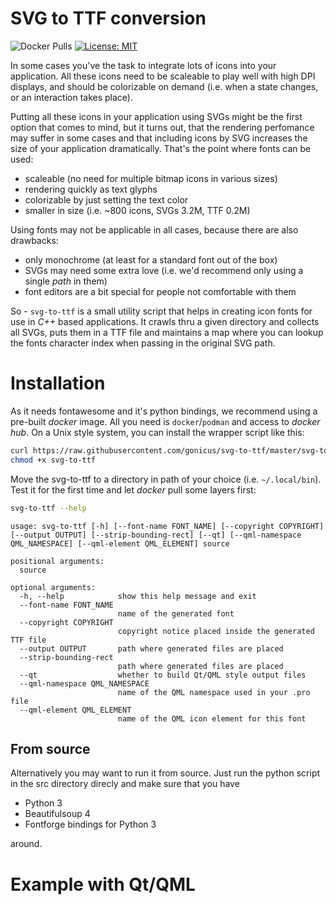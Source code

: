 SVG to TTF conversion
=====================
![Docker Pulls](https://img.shields.io/docker/pulls/gonicus/svg-to-ttf) [![License: MIT](https://img.shields.io/badge/License-MIT-yellow.svg)](https://opensource.org/licenses/MIT)

In some cases you've the task to integrate lots of icons into your application. All
these icons need to be scaleable to play well with high DPI displays, and should be
colorizable on demand (i.e. when a state changes, or an interaction takes place).

Putting all these icons in your application using SVGs might be the first option that
comes to mind, but it turns out, that the rendering perfomance may suffer in some cases
and that including icons by SVG increases the size of your application dramatically. That's
the point where fonts can be used:

 * scaleable (no need for multiple bitmap icons in various sizes)
 * rendering quickly as text glyphs
 * colorizable by just setting the text color
 * smaller in size (i.e. ~800 icons, SVGs 3.2M, TTF 0.2M)

Using fonts may not be applicable in all cases, because there are also drawbacks:

 * only monochrome (at least for a standard font out of the box)
 * SVGs may need some extra love (i.e. we'd recommend only using a single *path* in them)
 * font editors are a bit special for people not comfortable with them

So - `svg-to-ttf` is a small utility script that helps in creating icon fonts for use
in *C++* based applications. It crawls thru a given directory and collects all SVGs, puts
them in a TTF file and maintains a map where you can lookup the fonts character index when
passing in the original SVG path.


Installation
============

As it needs fontawesome and it's python bindings, we recommend using a pre-built *docker*
image. All you need is `docker`/`podman` and access to *docker hub*. On a Unix style system,
you can install the wrapper script like this:

```sh
curl https://raw.githubusercontent.com/gonicus/svg-to-ttf/master/svg-to-ttf --output svg-to-ttf
chmod +x svg-to-ttf
```

Move the svg-to-ttf to a directory in path of your choice (i.e. `~/.local/bin`). Test it for
the first time and let *docker* pull some layers first:

```sh
svg-to-ttf --help
```

```
usage: svg-to-ttf [-h] [--font-name FONT_NAME] [--copyright COPYRIGHT] [--output OUTPUT] [--strip-bounding-rect] [--qt] [--qml-namespace QML_NAMESPACE] [--qml-element QML_ELEMENT] source

positional arguments:
  source

optional arguments:
  -h, --help            show this help message and exit
  --font-name FONT_NAME
                        name of the generated font
  --copyright COPYRIGHT
                        copyright notice placed inside the generated TTF file
  --output OUTPUT       path where generated files are placed
  --strip-bounding-rect
                        path where generated files are placed
  --qt                  whether to build Qt/QML style output files
  --qml-namespace QML_NAMESPACE
                        name of the QML namespace used in your .pro file
  --qml-element QML_ELEMENT
                        name of the QML icon element for this font

```


From source
-----------

Alternatively you may want to run it from source. Just run the python script in the src directory direcly and make
sure that you have

 * Python 3
 * Beautifulsoup 4
 * Fontforge bindings for Python 3

around.


Example with Qt/QML
===================


